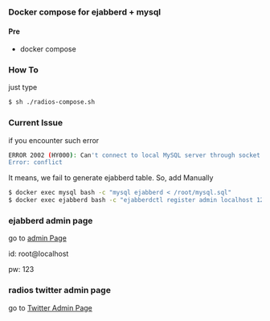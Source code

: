 ### Docker compose for ejabberd + mysql

#### Pre
* docker compose

### How To
just type
```bash
$ sh ./radios-compose.sh
```

### Current Issue

if you encounter such error

```bash
ERROR 2002 (HY000): Can't connect to local MySQL server through socket '/var/run/mysqld/mysqld.sock' (2)
Error: conflict
```

It means, we fail to generate ejabberd table. So, add Manually
```bash
$ docker exec mysql bash -c "mysql ejabberd < /root/mysql.sql"
$ docker exec ejabberd bash -c "ejabberdctl register admin localhost 123"
```


### ejabberd admin page
go to [admin Page](http://localhost:5280/admin)

id: root@localhost

pw: 123

### radios twitter admin page

go to [Twitter Admin Page](http://localhost:9990/admin)